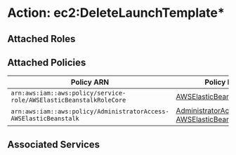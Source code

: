 # Action: ec2:DeleteLaunchTemplate*

## Attached Roles

## Attached Policies

| Policy ARN | Policy Name |
|------------|-------------|
| `arn:aws:iam::aws:policy/service-role/AWSElasticBeanstalkRoleCore` | [AWSElasticBeanstalkRoleCore](../policies.md#awselasticbeanstalkrolecore) |
| `arn:aws:iam::aws:policy/AdministratorAccess-AWSElasticBeanstalk` | [AdministratorAccess-AWSElasticBeanstalk](../policies.md#administratoraccess-awselasticbeanstalk) |

## Associated Services

